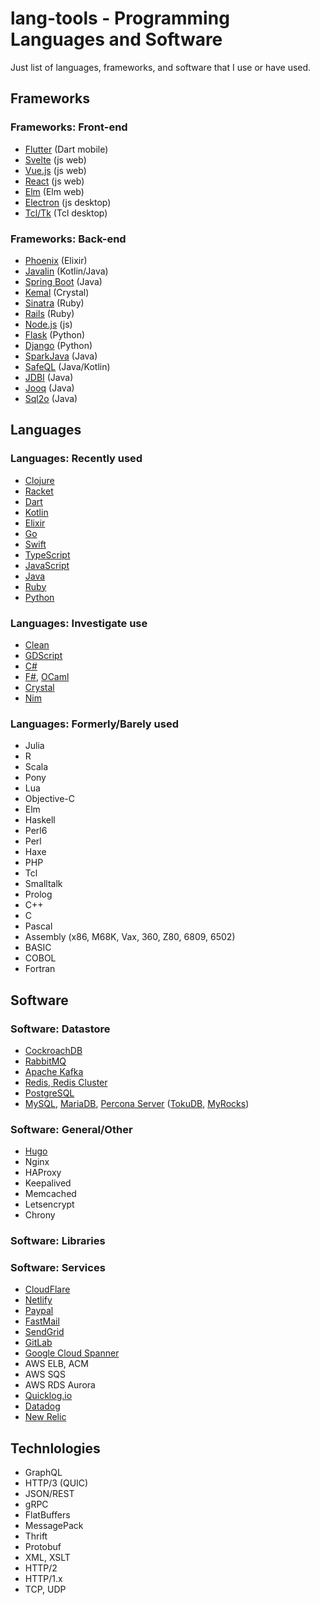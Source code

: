 # lang-tools - Programming Languages and Software

Just list of languages, frameworks, and software that I use or have used.

## Frameworks

### Frameworks: Front-end

- [Flutter](https://flutter.io) (Dart mobile)
- [Svelte](https://svelte.dev/) (js web)
- [Vue.js](https://vuejs.org/) (js web)
- [React](https://reactjs.org/) (js web)
- [Elm](https://elm-lang.org/) (Elm web)
- [Electron](https://electronjs.org/) (js desktop)
- [Tcl/Tk](http://www.tcltk.com/) (Tcl desktop)

### Frameworks: Back-end

- [Phoenix](https://phoenixframework.org/) (Elixir)
- [Javalin](http://javalin.io/) (Kotlin/Java)
- [Spring Boot](https://spring.io/projects/spring-boot) (Java)
- [Kemal](http://kemalcr.com/) (Crystal)
- [Sinatra](http://sinatrarb.com/) (Ruby)
- [Rails](https://rubyonrails.org/) (Ruby)
- [Node.js](https://nodejs.org/en/) (js)
- [Flask](http://flask.pocoo.org/) (Python)
- [Django](https://www.djangoproject.com/) (Python)
- [SparkJava](http://sparkjava.com/) (Java)
- [SafeQL](https://github.com/karmakaze/safeql) (Java/Kotlin)
- [JDBI](http://jdbi.org/) (Java)
- [Jooq](https://www.jooq.org/) (Java)
- [Sql2o](https://www.sql2o.org/) (Java)

## Languages

### Languages: Recently used

- [Clojure](https://clojure.org/)
- [Racket](https://racket-lang.org/)
- [Dart](https://www.dartlang.org/)
- [Kotlin](https://kotlinlang.org/)
- [Elixir](https://elixir-lang.org/)
- [Go](https://golang.org/)
- [Swift](https://swift.org/)
- [TypeScript](https://www.typescriptlang.org/)
- [JavaScript](https://developer.mozilla.org/bm/docs/Web/JavaScript)
- [Java](https://openjdk.java.net/)
- [Ruby](https://www.ruby-lang.org/en/)
- [Python](https://www.python.org/)

### Languages: Investigate use

- [Clean](https://clean.cs.ru.nl/Clean)
- [GDScript](https://docs.godotengine.org/en/3.0/getting_started/scripting/gdscript/gdscript_basics.html)
- [C#](https://docs.microsoft.com/en-us/dotnet/csharp/)
- [F#](https://fsharp.org/), [OCaml](https://ocaml.org/)
- [Crystal](https://crystal-lang.org/)
- [Nim](https://nim-lang.org/)

### Languages: Formerly/Barely used

- Julia
- R
- Scala
- Pony
- Lua
- Objective-C
- Elm
- Haskell
- Perl6
- Perl
- Haxe
- PHP
- Tcl
- Smalltalk
- Prolog
- C++
- C
- Pascal
- Assembly (x86, M68K, Vax, 360, Z80, 6809, 6502)
- BASIC
- COBOL
- Fortran

## Software

### Software: Datastore

- [CockroachDB](https://www.cockroachlabs.com/docs/stable/)
- [RabbitMQ](https://www.rabbitmq.com/)
- [Apache Kafka](https://kafka.apache.org/)
- [Redis, Redis Cluster](https://redis.io/)
- [PostgreSQL](https://www.postgresql.org/)
- [MySQL](https://www.mysql.com/), [MariaDB](https://mariadb.org/), [Percona Server](https://www.percona.com/software/mysql-database/percona-server) ([TokuDB](https://www.percona.com/software/mysql-database/percona-tokudb), [MyRocks](http://myrocks.io/))

### Software: General/Other

- [Hugo](https://gohugo.io/)
- Nginx
- HAProxy
- Keepalived
- Memcached
- Letsencrypt
- Chrony

### Software: Libraries

### Software: Services

- [CloudFlare](http://cloudflare.com/)
- [Netlify](http://netlify.com/)
- [Paypal](http://paypal.com/)
- [FastMail](http://fastmail.com/)
- [SendGrid](http://sendgrid.com/)
- [GitLab](http://gitlab.com/)
- [Google Cloud Spanner](https://cloud.google.com/spanner/)
- AWS ELB, ACM
- AWS SQS
- AWS RDS Aurora
- [Quicklog.io](http://quicklog.io/)
- [Datadog](https://www.datadoghq.com/)
- [New Relic](http://newrelic.com/)

## Technlologies

- GraphQL
- HTTP/3 (QUIC)
- JSON/REST
- gRPC
- FlatBuffers
- MessagePack
- Thrift
- Protobuf
- XML, XSLT
- HTTP/2
- HTTP/1.x
- TCP, UDP
